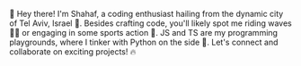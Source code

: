 👋 Hey there! 
I'm Shahaf, a coding enthusiast hailing from the dynamic city of Tel Aviv, Israel 🌆. 
Besides crafting code, you'll likely spot me riding waves 🏄‍♂️ or engaging in some sports action 🏀. JS and TS are my programming playgrounds, where I tinker with Python on the side 🐍. 
Let's connect and collaborate on exciting projects! 🔥
<!--
**ShahafPinto/ShahafPinto** is a ✨ _special_ ✨ repository because its `README.md` (this file) appears on your GitHub profile.

Here are some ideas to get you started:

- 🔭 I’m currently working on ...
- 🌱 I’m currently learning ...
- 👯 I’m looking to collaborate on ...
- 🤔 I’m looking for help with ...
- 💬 Ask me about ...
- 📫 How to reach me: ...
- 😄 Pronouns: ...
- ⚡ Fun fact: ...
-->
